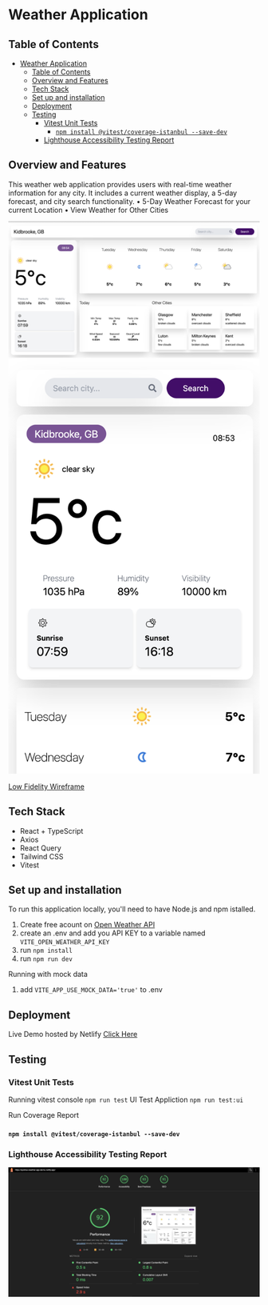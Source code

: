 # Weather Application

## Table of Contents

- [Weather Application](#weather-application)
  - [Table of Contents](#table-of-contents)
  - [Overview and Features](#overview-and-features)
  - [Tech Stack](#tech-stack)
  - [Set up and installation](#set-up-and-installation)
  - [Deployment](#deployment)
  - [Testing](#testing)
    - [Vitest Unit Tests](#vitest-unit-tests)
      - [`npm install @vitest/coverage-istanbul --save-dev`](#npm-install-vitestcoverage-istanbul---save-dev)
    - [Lighthouse Accessibility Testing Report](#lighthouse-accessibility-testing-report)

## Overview and Features

This weather web application provides users with real-time weather information for any city. It includes a current weather display, a 5-day forecast, and city search functionality.
• 5-Day Weather Forecast for your current Location
• View Weather for Other Cities

![webpage screenshot](src/images/web.png)
![webpage screenshot](src/images/mobile.png)

[Low Fidelity Wireframe](https://www.figma.com/proto/IcESFaw3pS3CKGNVjXxt9i/Untitled?node-id=4-3&t=8dmk7LGHtvJNcrbC-0&scaling=contain&content-scaling=fixed&page-id=0%3A1)

## Tech Stack

- React + TypeScript
- Axios
- React Query
- Tailwind CSS
- Vitest

## Set up and installation

To run this application locally, you'll need to have Node.js and npm istalled.

1. Create free acount on [Open Weather API](https://openweathermap.org/)
2. create an .env and add you API KEY to a variable named `VITE_OPEN_WEATHER_API_KEY`
3. run `npm install`
4. run `npm run dev`

Running with mock data

1. add `VITE_APP_USE_MOCK_DATA='true'` to .env

## Deployment

Live Demo hosted by Netlify [Click Here](https://ayishas-weather-app-demo.netlify.app/)

## Testing

### Vitest Unit Tests

Running vitest
console `npm run test`
UI Test Appliction `npm run test:ui`

Run Coverage Report

#### `npm install @vitest/coverage-istanbul --save-dev`

### Lighthouse Accessibility Testing Report

![webpage screenshot](src/images/lighthouse.png)
